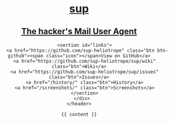 ---
---
<!DOCTYPE html>
<html>
  <head>
    <meta charset='utf-8'>
    <link rel="stylesheet" type="text/css" href="/stylesheets/stylesheet.css" media="screen" />
    <link rel="stylesheet" type="text/css" href="/stylesheets/pygment_trac.css" media="screen" />
    <link rel="stylesheet" type="text/css" href="/stylesheets/print.css" media="print" />
    <title>sup</title>
    <meta name="viewport" content="width=device-width" />
  </head>
  <body>
    <header>
      <div class="container">
        <a href="/">
          <h1>sup</h1>
          <h2>The hacker's Mail User Agent</h2>
        </a>

        <section id="links">
          <a href="https://github.com/sup-heliotrope" class="btn btn-github"><span class="icon"></span>View on GitHub</a>
        <a href="https://github.com/sup-heliotrope/sup/wiki" class="btn">Wiki</a>
        <a href="https://github.com/sup-heliotrope/sup/issues" class="btn">Issues</a>
        <a href="/history/" class="btn">History</a>
        <a href="/screenshots/" class="btn">Screenshots</a>
        </section>
      </div>
    </header>

    {{ content }}

    
  </body>
</html>

